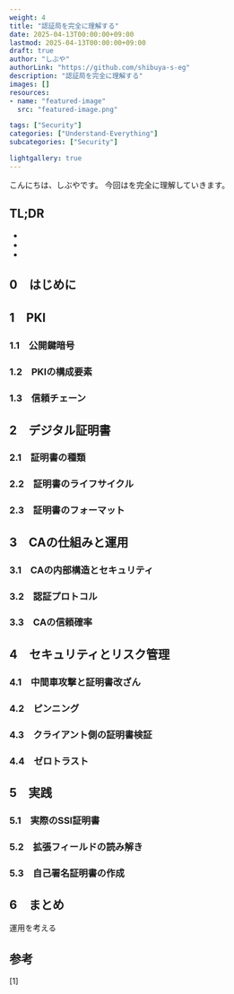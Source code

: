 ```yaml
---
weight: 4
title: "認証局を完全に理解する"
date: 2025-04-13T00:00:00+09:00
lastmod: 2025-04-13T00:00:00+09:00
draft: true
author: "しぶや"
authorLink: "https://github.com/shibuya-s-eg"
description: "認証局を完全に理解する"
images: []
resources:
- name: "featured-image"
  src: "featured-image.png"

tags: ["Security"]
categories: ["Understand-Everything"]
subcategories: ["Security"]

lightgallery: true
---
```


<!--
Todo:
- TLDR

-->



こんにちは、しぶやです。
今回はを完全に理解していきます。


## TL;DR

*
*
*

## 0　はじめに

## 1　PKI

### 1.1　公開鍵暗号
### 1.2　PKIの構成要素
### 1.3　信頼チェーン

## 2　デジタル証明書

### 2.1　証明書の種類
### 2.2　証明書のライフサイクル
### 2.3　証明書のフォーマット

## 3　CAの仕組みと運用

### 3.1　CAの内部構造とセキュリティ

### 3.2　認証プロトコル

### 3.3　CAの信頼確率

## 4　セキュリティとリスク管理

### 4.1　中間車攻撃と証明書改ざん

### 4.2　ピンニング
### 4.3　クライアント側の証明書検証
### 4.4　ゼロトラスト

## 5　実践

### 5.1　実際のSSl証明書

### 5.2　拡張フィールドの読み解き

### 5.3　自己署名証明書の作成

## 6　まとめ

運用を考える


## 参考

[1] []()
